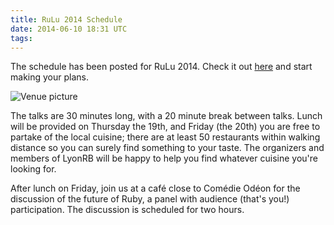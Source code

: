 ```yaml
---
title: RuLu 2014 Schedule
date: 2014-06-10 18:31 UTC
tags:
---
```


The schedule has been posted for RuLu 2014. Check it out [here](/schedule) and
start making your plans.

![Venue picture](/img/comedie-odeon.jpg "Comédie Odéon auditorium")

The talks are 30 minutes long, with a 20 minute break between talks. Lunch will
be provided on Thursday the 19th, and Friday (the 20th) you are free to partake
of the local cuisine; there are at least 50 restaurants within walking distance
so you can surely find something to your taste. The organizers and members of
LyonRB will be happy to help you find whatever cuisine you're looking for.

After lunch on Friday, join us at a café close to Comédie Odéon for the discussion of the
future of Ruby, a panel with audience (that's you!) participation. The
discussion is scheduled for two hours.


